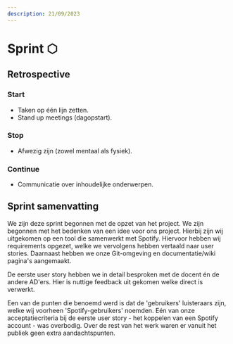 ```yaml
---
description: 21/09/2023
---
```


# Sprint ⬡

## Retrospective

### Start

* Taken op één lijn zetten.
* Stand up meetings (dagopstart).

### Stop

* Afwezig zijn (zowel mentaal als fysiek).

### Continue

* Communicatie over inhoudelijke onderwerpen.

## Sprint samenvatting

We zijn deze sprint begonnen met de opzet van het project. We zijn begonnen met het bedenken van een idee voor ons project. Hierbij zijn wij uitgekomen op een tool die samenwerkt met Spotify. Hiervoor hebben wij requirements opgezet, welke we vervolgens hebben vertaald naar user stories. Daarnaast hebben we onze Git-omgeving en documentatie/wiki pagina's aangemaakt.&#x20;

De eerste user story hebben we in detail besproken met de docent én de andere AD'ers. Hier is nuttige feedback uit gekomen welke direct is verwerkt.

Een van de punten die benoemd werd is dat de 'gebruikers' luisteraars zijn, welke wij voorheen 'Spotify-gebruikers' noemden. Eén van onze acceptatiecriteria bij de eerste user story - het koppelen van een Spotify account - was overbodig. Over de rest van het werk waren er vanuit het publiek geen extra aandachtspunten.
